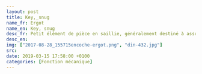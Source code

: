 ```yaml
---
layout: post
title: Key,_snug
name_fr: Ergot
name_en: Key, snug
desc_fr: Petit élément de pièce en saillie, généralement destiné à assurer un arrêt en rotation. 
desc_en: 
img: ["2017-08-28_155715encoche-ergot.png", "din-432.jpg"]
src: 
date: 2019-03-15 17:58:00 +0100
categories: [Fonction mécanique]
---
```

